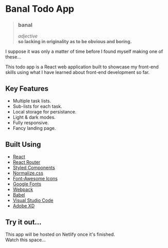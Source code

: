 # Banal Todo App

> ### **banal**
> *adjective*  
> **so lacking in originality as to be obvious and boring.**

I suppose it was only a matter of time before I found myself making one of these...

This todo app is a React web application built to showcase my front-end skills using what I have learned about front-end development so far.

## Key Features

- Multiple task lists.
- Sub-lists for each task.
- Local storage for persistance.
- Light & dark modes.
- Fully responsive.
- Fancy landing page.

## Built Using

- [React](https://reactjs.org/)
- [React Router](https://reactrouter.com/)
- [Styled Components](https://styled-components.com/)
- [Normalize.css](https://necolas.github.io/normalize.css/)
- [Font-Awesome Icons](https://fontawesome.com/)
- [Google Fonts](https://fonts.google.com/)
- [Webpack](https://webpack.js.org/)
- [Babel](https://babeljs.io/)
- [Visual Studio Code](https://code.visualstudio.com/)
- [Adobe XD](https://www.adobe.com/uk/products/xd.html)

## Try it out...

This app will be hosted on Netlify once it's finished.  
Watch this space...
